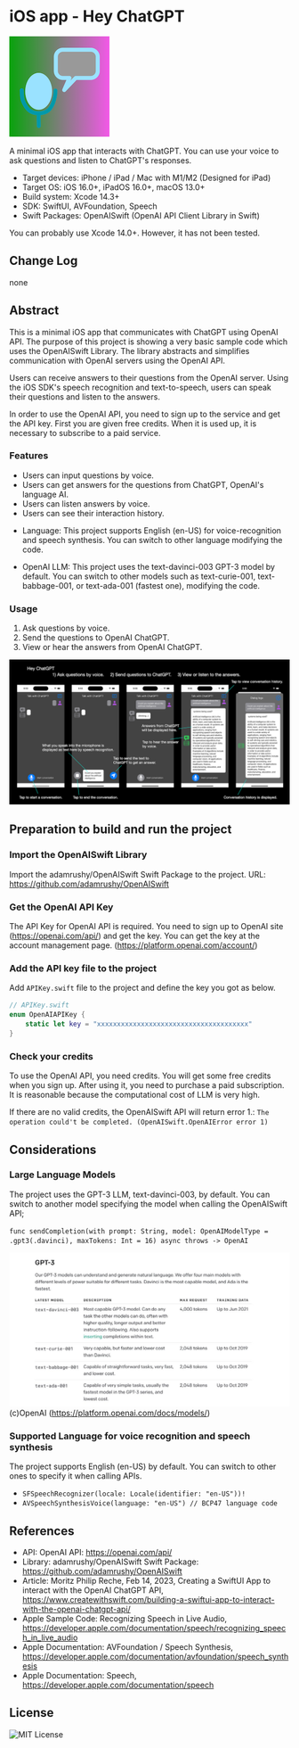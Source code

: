 # iOS app - Hey ChatGPT

![AppIcon](assets/appIcon180.png)

A minimal iOS app that interacts with ChatGPT. You can use your voice to ask questions and listen to ChatGPT's responses.

- Target devices: iPhone / iPad / Mac with M1/M2 (Designed for iPad)
- Target OS: iOS 16.0+, iPadOS 16.0+, macOS 13.0+
- Build system: Xcode 14.3+
- SDK: SwiftUI, AVFoundation, Speech
- Swift Packages: OpenAISwift (OpenAI API Client Library in Swift)

You can probably use Xcode 14.0+. However, it has not been tested.

## Change Log

none

## Abstract

This is a minimal iOS app that communicates with ChatGPT using OpenAI API.
The purpose of this project is showing a very basic sample code which uses the OpenAISwift Library.
The library abstracts and simplifies communication with OpenAI servers using the OpenAI API.

Users can receive answers to their questions from the OpenAI server.
Using the iOS SDK's speech recognition and text-to-speech, users can speak their questions and listen to the answers.

In order to use the OpenAI API, you need to sign up to the service and get the API key.
First you are given free credits. When it is used up, it is necessary to subscribe to a paid service.

### Features

- Users can input questions by voice.
- Users can get answers for the questions from ChatGPT, OpenAI's language AI.
- Users can listen answers by voice.
- Users can see their interaction history.

* Language: This project supports English (en-US) for voice-recognition and speech synthesis.
You can switch to other language modifying the code.

* OpenAI LLM: This project uses the text-davinci-003 GPT-3 model by default.
You can switch to other models such as text-curie-001, text-babbage-001, or text-ada-001 (fastest one), modifying the code.

### Usage

1. Ask questions by voice.
1. Send the questions to OpenAI ChatGPT.
1. View or hear the answers from OpenAI ChatGPT.

![Image](assets/ui_1600.png)
<!-- ![GIF](assets/movie.gif) -->

## Preparation to build and run the project

### Import the OpenAISwift Library

Import the adamrushy/OpenAISwift Swift Package to the project. URL: https://github.com/adamrushy/OpenAISwift

### Get the OpenAI API Key

The API Key for OpenAI API is required.
You need to sign up to OpenAI site (https://openai.com/api/) and get the key.
You can get the key at the account management page. (https://platform.openai.com/account/)

### Add the API key file to the project

Add `APIKey.swift` file to the project and define the key you got as below.

```swift
// APIKey.swift
enum OpenAIAPIKey {
    static let key = "xxxxxxxxxxxxxxxxxxxxxxxxxxxxxxxxxxxxxx"
}
```

### Check your credits

To use the OpenAI API, you need credits. You will get some free credits when you sign up.
After using it, you need to purchase a paid subscription.
It is reasonable because the computational cost of LLM is very high.

If there are no valid credits, the OpenAISwift API will return error 1.: 
`The operation could't be completed. (OpenAISwift.OpenAIError error 1)`

## Considerations

### Large Language Models

The project uses the GPT-3 LLM, text-davinci-003, by default.
You can switch to another model specifying the model when calling the OpenAISwift API;

`func sendCompletion(with prompt: String, model: OpenAIModelType = .gpt3(.davinci), maxTokens: Int = 16) async throws -> OpenAI`

![Image](assets/models_1280.jpeg)
(c)OpenAI (https://platform.openai.com/docs/models/)

### Supported Language for voice recognition and speech synthesis

The project supports English (en-US) by default.
You can switch to other ones to specify it when calling APIs.

- `SFSpeechRecognizer(locale: Locale(identifier: "en-US"))!`
- `AVSpeechSynthesisVoice(language: "en-US") // BCP47 language code`

<!--
## Design

### Type Structure

The app consists of simple SwiftUI Views, UIKit Views, UIViewController, and Data types (Model types).

![Image](assets/type.png)
-->

## References

- API: OpenAI API: https://openai.com/api/
- Library: adamrushy/OpenAISwift Swift Package: https://github.com/adamrushy/OpenAISwift
- Article: Moritz Philip Reche, Feb 14, 2023, Creating a SwiftUI App to interact with the OpenAI ChatGPT API, https://www.createwithswift.com/building-a-swiftui-app-to-interact-with-the-openai-chatgpt-api/
- Apple Sample Code: Recognizing Speech in Live Audio, https://developer.apple.com/documentation/speech/recognizing_speech_in_live_audio
- Apple Documentation: AVFoundation / Speech Synthesis, https://developer.apple.com/documentation/avfoundation/speech_synthesis
- Apple Documentation: Speech, https://developer.apple.com/documentation/speech

## License

![MIT License](http://img.shields.io/badge/license-MIT-blue.svg?style=flat)

